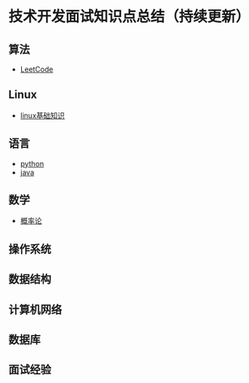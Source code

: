 # 技术开发面试知识点总结（持续更新）

## 算法

- [LeetCode](/docs/notes/algorithm/leetcode.md)
## Linux

- [linux基础知识](/docs/notes/linux/linux.md)

## 语言

- [python](/docs/notes/python/python.md)
- [java](/docs/notes/java/java.md)

## 数学

- [概率论]()

## 操作系统

## 数据结构

## 计算机网络

## 数据库

## 面试经验